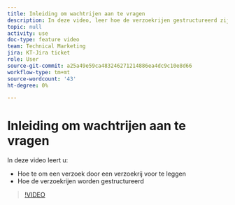 ```yaml
---
title: Inleiding om wachtrijen aan te vragen
description: In deze video, leer hoe de verzoekrijen gestructureerd zijn en hoe te om een verzoek voor te leggen.
topic: null
activity: use
doc-type: feature video
team: Technical Marketing
jira: KT-Jira ticket
role: User
source-git-commit: a25a49e59ca483246271214886ea4dc9c10e8d66
workflow-type: tm+mt
source-wordcount: '43'
ht-degree: 0%

---
```


# Inleiding om wachtrijen aan te vragen

In deze video leert u:

* Hoe te om een verzoek door een verzoekrij voor te leggen
* Hoe de verzoekrijen worden gestructureerd

>[!VIDEO](https://video.tv.adobe.com/v/335220/?quality=12&learn=on)
